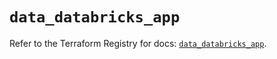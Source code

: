 # `data_databricks_app`

Refer to the Terraform Registry for docs: [`data_databricks_app`](https://registry.terraform.io/providers/databricks/databricks/1.74.0/docs/data-sources/app).
